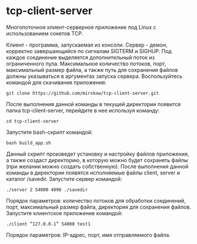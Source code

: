 # tcp-client-server
Многопоточное клиент-серверное приложение под Linux с использованием сокетов TCP.

Клиент - программа, запускаемая из консоли. Сервер - демон, корректно завершающийся по сигналам SIGTERM и SIGHUP. Под каждое соединение выделяется дополнительный поток из ограниченного пула. Максимальное количество потоков, порт, максимальный размер файла, а также путь для сохранения файлов должны указываться в аргументах запуска сервера.
Воспользуйтесь командой для скачивания приложения:
```
git clone https://github.com/mirskow/tcp-client-server.git
```
После выполнения данной команды в текущей директории появится папка tcp-client-server, перейдите в нее используя команду:
```
cd tcp-client-server
```
Запустите bash-скрипт командой:
```
bash build_app.sh
```
Данный скрипт произведет установку и настройку файлов приложения, а также создаст директорию, в которую можно будет сохранять файлы (при желании можно создать собственную).
После выполнения данной команды в директории появятся исполняемые файлы client, server и каталог /savedir.
Запустите сервер командой:
```
./server 2 54000 4096 ./savedir
```
Порядок параметров: количество потоков для обработки соединений, порт, максимальный размер файла, директория для сохранения файлов.
Запустите клиентское приложение командой:
```
./client “127.0.0.1” 54000 test1
```
Порядок параметров: IP-адрес, порт, имя отправляемого файла.
